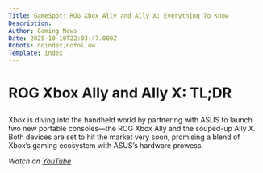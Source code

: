 ```yaml
---
Title: GameSpot: ROG Xbox Ally and Ally X: Everything To Know
Description: 
Author: Gaming News
Date: 2025-10-10T22:03:47.000Z
Robots: noindex,nofollow
Template: index
---
```

<h1>
  
  
  ROG Xbox Ally and Ally X: TL;DR
</h1>

<p>Xbox is diving into the handheld world by partnering with ASUS to launch two new portable consoles—the ROG Xbox Ally and the souped-up Ally X. Both devices are set to hit the market very soon, promising a blend of Xbox’s gaming ecosystem with ASUS’s hardware prowess.</p>

<p><em>Watch on <a href="https://www.youtube.com/watch?v=Ev2UNTjnysg" rel="noopener noreferrer">YouTube</a></em></p>

